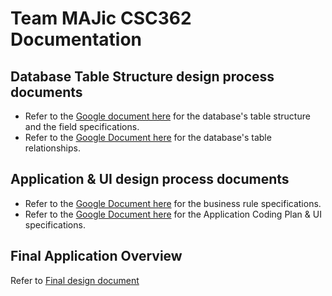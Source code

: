 # Team MAJic CSC362 Documentation

## Database Table Structure design process documents

- Refer to the [Google document here](https://docs.google.com/document/d/1jgozpCre09VwrJf2MbCyaLxs0pAqhCrrDxTNRYHAc7Q/edit?usp=sharing) for the database's table structure and the field specifications.
- Refer to the [Google Document here](https://docs.google.com/document/d/1DzWbJCxVW7m6j35J4D1DDYWSHH4dB-Qz3Lm18YdDJV4/edit?usp=sharing) for the database's table relationships.

## Application & UI design process documents
- Refer to the [Google Document here](https://docs.google.com/document/d/1tMRLoW1-UCN-Dq_JYxwAZ2ABx4k_TaCBpHq6dazI8ek/edit?usp=sharing) for the business rule specifications.
- Refer to the [Google Document here](https://docs.google.com/document/d/1dfgXJeY5-6KvnhzEXX2rqdBTYgfQaTsB_ksWcLGvk0I/edit?usp=sharing) for the Application Coding Plan & UI specifications.

## Final Application Overview
Refer to [Final design document](https://docs.google.com/document/d/1EnTotaQub2E0dx7sXmbfjkT-Zq_usCn4FRSX0CUtYD4/edit?usp=sharing)